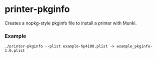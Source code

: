 printer-pkginfo
===============

Creates a nopkg-style pkginfo file to install a printer with Munki.

### Example

```
./printer-pkginfo --plist example-hp4100.plist -> example_pkginfo-1.0.plist
```
